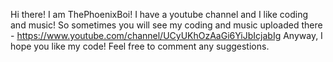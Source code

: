 Hi there!
I am ThePhoenixBoi!
I have a youtube channel and I like coding and music!
So sometimes you will see my coding and music uploaded there - https://www.youtube.com/channel/UCyUKhOzAaGi6YiJbIcjabIg
Anyway, I hope you like my code! Feel free to comment any suggestions.

<!---
ThePhoenixBoi50/ThePhoenixBoi50 is a ✨ special ✨ repository because its `README.md` (this file) appears on your GitHub profile.
You can click the Preview link to take a look at your changes.
--->
